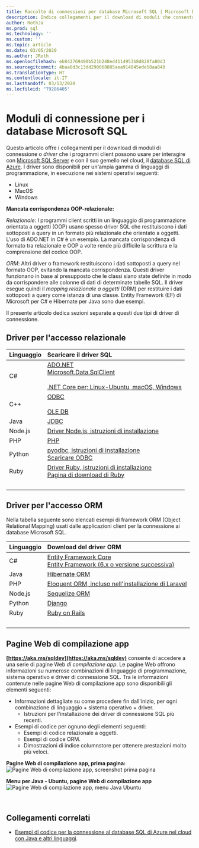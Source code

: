 ```yaml
---
title: Raccolte di connessioni per database Microsoft SQL | Microsoft Docs
description: Indica collegamenti per il download di moduli che consentono la connessione a Microsoft SQL Server e a database SQL di Azure da una gamma di linguaggi di programmazione client.
author: RothJa
ms.prod: sql
ms.technology: ''
ms.custom: ''
ms.topic: article
ms.date: 03/05/2020
ms.author: JRoth
ms.openlocfilehash: eb842769490b521b248ed4114953b8d828fa80d3
ms.sourcegitcommit: 4baa8d3c13dd290068885aea914845ede58aa840
ms.translationtype: HT
ms.contentlocale: it-IT
ms.lasthandoff: 03/13/2020
ms.locfileid: "79286405"
---
```

# <a name="connection-modules-for-microsoft-sql-databases"></a>Moduli di connessione per i database Microsoft SQL

Questo articolo offre i collegamenti per il download di moduli di connessione o *driver* che i programmi client possono usare per interagire con [Microsoft SQL Server](../relational-databases/database-features.md) e con il suo gemello nel cloud, il [database SQL di Azure](https://docs.microsoft.com/azure/sql-database/). I driver sono disponibili per un'ampia gamma di linguaggi di programmazione, in esecuzione nei sistemi operativi seguenti:

- Linux
- MacOS
- Windows

**Mancata corrispondenza OOP-relazionale:**

*Relazionale*: I programmi client scritti in un linguaggio di programmazione orientata a oggetti (OOP) usano spesso driver SQL che restituiscono i dati sottoposti a query in un formato più relazionale che orientato a oggetti. L'uso di ADO.NET in C# è un esempio. La mancata corrispondenza di formato tra relazionale e OOP a volte rende più difficile la scrittura e la comprensione del codice OOP.

*ORM*: Altri driver o framework restituiscono i dati sottoposti a query nel formato OOP, evitando la mancata corrispondenza. Questi driver funzionano in base al presupposto che le classi siano state definite in modo da corrispondere alle colonne di dati di determinate tabelle SQL. Il driver esegue quindi il *mapping relazionale a oggetti* (ORM) per restituire i dati sottoposti a query come istanza di una classe. Entity Framework (EF) di Microsoft per C# e Hibernate per Java sono due esempi.

Il presente articolo dedica sezioni separate a questi due tipi di driver di connessione.

<a name="anchor-20-drivers-relational-access" />

## <a name="drivers-for-relational-access"></a>Driver per l'accesso relazionale

<!--
Each given Microsoft Download Center page should be enhanced
with a link to the next NEWER version page, on the day that the
original page is no longer the latest because the newer page is being added.
But this policy is not agreed on or observed,
putting the links in the following table at risk for being outdated.

PHP driver in Github.com also uses this FWLink:  https://go.microsoft.com/fwlink/?LinkID=518036 ,
although the FWLink is less precise than is https://github.com/Microsoft/msphpsql/tree/dev#install-unix .
-->

| Linguaggio | Scaricare il driver SQL |
| :------- | :---------------------- |
| C# | [ADO.NET](https://www.microsoft.com/net/download/)<br />[Microsoft.Data.SqlClient](https://www.nuget.org/packages/Microsoft.Data.SqlClient/)<br /><br />[.NET Core per: Linux-Ubuntu, macOS, Windows](https://dotnet.microsoft.com/download) |
| C++ | [ODBC](./odbc/download-odbc-driver-for-sql-server.md)<br /><br />[OLE DB](./oledb/download-oledb-driver-for-sql-server.md) |
| Java | [JDBC](./jdbc/download-microsoft-jdbc-driver-for-sql-server.md) |
| Node.js | [Driver Node.js, istruzioni di installazione](./node-js/step-1-configure-development-environment-for-node-js-development.md) |
| PHP | [PHP](./php/download-drivers-php-sql-server.md) |
| Python | [pyodbc, istruzioni di installazione](./python/pyodbc/step-1-configure-development-environment-for-pyodbc-python-development.md)<br />[Scaricare ODBC](./odbc/download-odbc-driver-for-sql-server.md) |
| Ruby | [Driver Ruby, istruzioni di installazione](./ruby/step-1-configure-development-environment-for-ruby-development.md)<br />[Pagina di download di Ruby](https://rubyinstaller.org/downloads/) |
| &nbsp; | <br/> |

<a name="anchor-40-drivers-orm-access" />

## <a name="drivers-for-orm-access"></a>Driver per l'accesso ORM

Nella tabella seguente sono elencati esempi di framework ORM (Object Relational Mapping) usati dalle applicazioni client per la connessione ai database Microsoft SQL.

| Linguaggio | Download del driver ORM |
| :------- | :------------------ |
| C# | [Entity Framework Core](https://docs.microsoft.com/ef/core/)<br />[Entity Framework (6.x o versione successiva)](https://docs.microsoft.com/ef/) |
| Java | [Hibernate ORM](https://hibernate.org/orm)|
| PHP | [Eloquent ORM, incluso nell'installazione di Laravel](https://laravel.com/docs/) |
| Node.js | [Sequelize ORM](https://docs.sequelizejs.com) |
| Python | [Django](https://www.djangoproject.com/) |
| Ruby | [Ruby on Rails](https://rubyonrails.org/) |
| &nbsp; | <br/> |

<a name="anchor-60-build-an-app-webpages" />

## <a name="build-an-app-webpages"></a>Pagine Web di compilazione app
**[https://aka.ms/sqldev](https://aka.ms/sqldev)** consente di accedere a una serie di pagine Web *di compilazione app*. Le pagine Web offrono informazioni su numerose combinazioni di linguaggio di programmazione, sistema operativo e driver di connessione SQL. Tra le informazioni contenute nelle pagine Web di compilazione app sono disponibili gli elementi seguenti:

- Informazioni dettagliate su come procedere fin dall'inizio, per ogni combinazione di linguaggio + sistema operativo + driver.
    - Istruzioni per l'installazione dei driver di connessione SQL più recenti.
- Esempi di codice per ognuno degli elementi seguenti:
    - Esempi di codice relazionale a oggetti.
    - Esempi di codice ORM.
    - Dimostrazioni di indice columnstore per ottenere prestazioni molto più veloci.

**Pagine Web di compilazione app, prima pagina:**  
![Pagine Web di compilazione app, screenshot prima pagina](media/homepage-sql-connection-drivers/gm-aka-ms-sqldev-choose-language-g21.png)

**Menu per Java - Ubuntu, pagine Web di compilazione app**  
![Pagine Web di compilazione app, menu Java Ubuntu](media/homepage-sql-connection-drivers/gm-aka-ms-sqldev-java-ubuntu-c31.png)

&nbsp;

## <a name="related-links"></a>Collegamenti correlati
- [Esempi di codice per la connessione al database SQL di Azure nel cloud con Java e altri linguaggi](https://docs.microsoft.com/azure/sql-database/sql-database-connect-query-java).

<!--
Image references, **obsolete** markdown syntax alternative:

![Build-an-app webpages, first page screenshot][image-ref-163-buildanapp-webpages-first-page]
![Build-an-app webpages, menu Java Ubuntu][image-ref-167-buildanapp-webpages-menu-java-ubuntu]

[image-ref-163-buildanapp-webpages-first-page]: ./media/homepage-sql-connection-drivers/gm-aka-ms-sqldev-choose-language-g21.png
[image-ref-167-buildanapp-webpages-menu-java-ubuntu]: ./media/homepage-sql-connection-drivers/gm-aka-ms-sqldev-java-ubuntu-c31.png
-->
